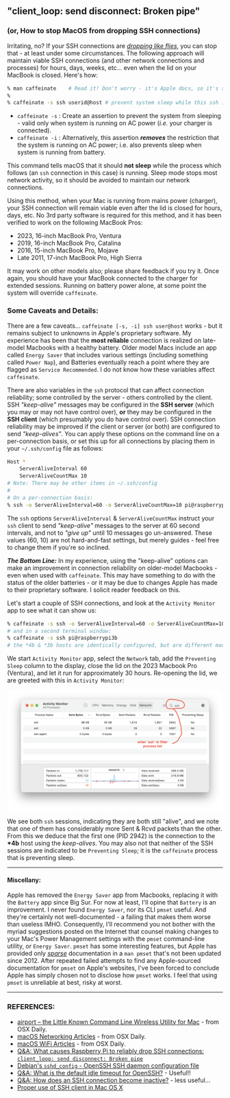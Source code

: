 ## "client_loop: send disconnect: Broken pipe"

### (or, How to stop MacOS from dropping SSH connections)

Irritating, no? If your SSH connections are [*dropping like flies*](https://idioms.thefreedictionary.com/drop+like+flies), you can stop that - at least under some circumstances. The following approach will maintain viable SSH connections (and other network connections and processes) for hours, days, weeks, etc... even when the lid on your MacBook is closed. Here's how:

```zsh
% man caffeinate    # Read it! Don't worry - it's Apple docs, so it's skimpy 
% 
% caffeinate -s ssh userid@host # prevent system sleep while this ssh instance is alive
```

* `caffeinate -s` :   Create an assertion to prevent the system from sleeping - valid only when system is running on AC power (*i.e.* your charger is connected). 
* `caffeinate -i` :   Alternatively, this assertion ***removes*** the restriction that the system is running on AC power; i.e. also prevents sleep when system is running from battery. 

This command tells macOS that it should **not sleep** while the process which follows (an `ssh` connection in this case) is running. Sleep mode stops most network activity, so it should be avoided to maintain our network connections. 

Using this method, when your Mac is running from mains power (charger), your SSH connection will remain viable even after the lid is closed for hours, days, etc. No 3rd party software is required for this method, and it has been verified to work on the following MacBook Pros:

- 2023, 16-inch MacBook Pro, Ventura
- 2019, 16-inch MacBook Pro, Catalina
- 2016, 15-inch MacBook Pro, Mojave
- Late 2011, 17-inch MacBook Pro, High Sierra 

It may work on other models also; please share feedback if you try it. Once again, you should have your MacBook connected to the charger for extended sessions. Running on battery power alone, at some point the system will override `caffeinate`. 

### Some Caveats and Details:

There are a few caveats... `caffeinate [-s, -i] ssh user@host` works - but it remains subject to unknowns in Apple's proprietary software. My experience has been that the **most reliable** connection is realized on late-model Macbooks with a healthy battery. Older model Macs include an app called `Energy Saver` that includes various settings (including something called `Power Nap`), and Batteries eventually reach a point where they are flagged as `Service Recommended`. I do not know how these variables affect `caffeinate`. 

There are also variables in the `ssh` protocol that can affect connection reliability; some controlled by the server - others controlled by the client. SSH *"keep-alive"* messages may be configured in the **SSH server** (which you may or may not have control over), **or** they may be configured in the **SSH client** (which presumably you do have control over). SSH connection reliability may be improved if the client or server (or both) are configured to send *"keep-alives"*. You can apply these options on the command line on a per-connection basis, or set this up for all connections by placing them in your `~/.ssh/config` file as follows: 

```zsh
Host *
    ServerAliveInterval 60
    ServerAliveCountMax 10
# Note: There may be other items in ~/.ssh/config
#
# On a per-connection basis: 
% ssh -o ServerAliveInterval=60 -o ServerAliveCountMax=10 pi@raspberrypi4b
```

The `ssh` options `ServerAliveInterval` & `ServerAliveCountMax` instruct your `ssh` client to send *"keep-alive"* messages to the server at 60 second intervals, and not to *"give up"* until 10 messages go un-answered. These values (60, 10) are not hard-and-fast settings, but merely guides - feel free to  change them if you're so inclined. 

***The Bottom Line:*** In my experience, using the "keep-alive" options can make an improvement in connection reliability on older-model Macbooks - even when used with `caffeinate`. This may have something to do with the status of the older batteries - or it may be due to changes Apple has made to their proprietary software. I solicit reader feedback on this.

Let's start a couple of SSH connections, and look at the `Activity Monitor` app to see what it can show us:

```zsh
% caffeinate -s ssh -o ServerAliveInterval=60 -o ServerAliveCountMax=10 pi@raspberrypi4b
# and in a second terminal window:
% caffeinate -s ssh pi@raspberrypi3b
# the *4b & *3b hosts are identically configured, but are different machines
```

We start `Activity Monitor` app, select the `Network` tab, add the `Preventing Sleep` column to the display, close the lid on the 2023 Macbook Pro (Ventura), and let it run for approximately 30 hours. Re-opening the lid, we are greeted with this in `Activity Monitor`: 

![ScrnShtActMonNwkSshVentura](pix/ScrnShtActMonNwkSshVentura.png)

We see both `ssh` sessions, indicating they are both still "alive", and we note that one of them has considerably more Sent & Rcvd packets than the other. From this we deduce that the first one (PID 2942) is the connection to the **\*4b** host using the *keep-alives*. You may also not that neither of the SSH sessions are indicated to be `Preventing Sleep`; it is the `caffeinate` process that is preventing sleep. 



---

#### Miscellany:

Apple has removed the `Energy Saver` app from Macbooks, replacing it with the `Battery` app since Big Sur.  For now at least, I'll opine that `Battery` is an improvement. I never found `Energy Saver`, nor its CLI `pmset` useful. And they're certainly not well-documented - a failing that makes them worse than useless IMHO. Consequently, I'll recommend you not bother with the myriad suggestions posted on the Internet that counsel making changes to your Mac's Power Management settings with the `pmset` command-line utility, or `Energy Saver`.  `pmset` has some interesting features, but Apple has provided only [*sparse*](https://idioms.thefreedictionary.com/piss-poor) documentation in a `man pmset` that's not been updated since 2012. After repeated failed attempts to find any Apple-sourced documentation for `pmset` on Apple's websites, I've been forced to conclude Apple has simply chosen not to disclose how `pmset` works. I feel that using `pmset` is unreliable at best, risky at worst. 

---

### REFERENCES:

* [airport – the Little Known Command Line Wireless Utility for Mac](https://osxdaily.com/2007/01/18/airport-the-little-known-command-line-wireless-utility/) - from OSX Daily.
* [macOS Networking Articles](https://osxdaily.com/tag/networking/) - from OSX Daily.
* [macOS WiFi Articles](https://osxdaily.com/tag/wi-fi/) - from OSX Daily. 
* [Q&A: What causes Raspberry Pi to reliably drop SSH connections: `client_loop: send disconnect: Broken pipe`](https://raspberrypi.stackexchange.com/questions/111265/what-causes-raspberry-pi-to-reliably-drop-ssh-connections-client-loop-send-di) 
* [Debian's `sshd_config` - OpenSSH SSH daemon configuration file](https://manpages.debian.org/buster/openssh-server/sshd_config.5.en.html) 
* [Q&A: What is the default idle timeout for OpenSSH?](https://unix.stackexchange.com/questions/150402/what-is-the-default-idle-timeout-for-openssh) - Useful!!
* [Q&A: How does an SSH connection become inactive?](https://unix.stackexchange.com/questions/263302/how-does-an-ssh-connection-become-inactive) - less useful... 
* [Proper use of SSH client in Mac OS X](https://www.getpagespeed.com/work/proper-use-of-ssh-client-in-mac-os-x) 
